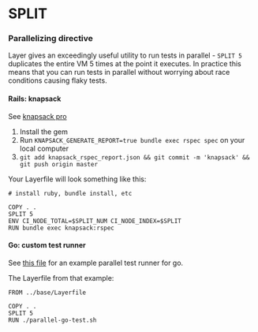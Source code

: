 # SPLIT
### Parallelizing directive

Layer gives an exceedingly useful utility to run tests in parallel - `SPLIT 5` duplicates the entire VM 5 times at the point it executes.
In practice this means that you can run tests in parallel without worrying about race conditions causing flaky tests.

#### Rails: knapsack

See [knapsack pro](https://github.com/KnapsackPro/rails-app-with-knapsack)

1. Install the gem
2. Run `KNAPSACK_GENERATE_REPORT=true bundle exec rspec spec` on your local computer
3. `git add knapsack_rspec_report.json && git commit -m 'knapsack' && git push origin master`

Your Layerfile will look something like this:

```Layerfile
# install ruby, bundle install, etc

COPY . .
SPLIT 5
ENV CI_NODE_TOTAL=$SPLIT_NUM CI_NODE_INDEX=$SPLIT
RUN bundle exec knapsack:rspec
```


#### Go: custom test runner

See [this file](https://github.com/distributed-containers-inc/layer-dag-example/blob/master/service-one/parallel-go-test.sh) for an example parallel test runner for go.

The Layerfile from that example:

```Layerfile
FROM ../base/Layerfile

COPY . .
SPLIT 5
RUN ./parallel-go-test.sh
```